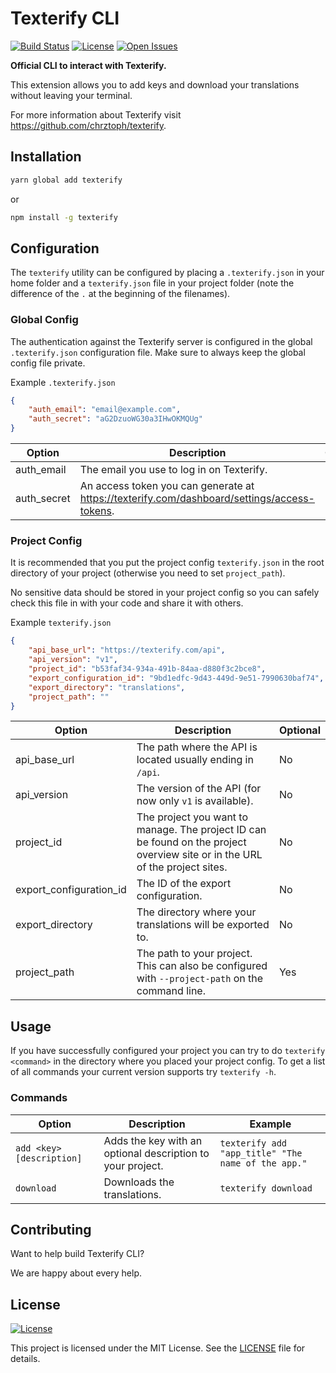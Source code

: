 # Texterify CLI

[![Build Status](https://travis-ci.org/chrztoph/texterify-cli.svg?branch=master)](https://travis-ci.org/chrztoph/texterify-cli) [![License](https://img.shields.io/github/license/chrztoph/texterify-cli.svg)](https://img.shields.io/github/license/chrztoph/texterify-cli.svg) [![Open Issues](https://img.shields.io/github/issues-raw/chrztoph/texterify-cli.svg)](https://img.shields.io/github/issues-raw/chrztoph/texterify-cli.svg)

**Official CLI to interact with Texterify.**

This extension allows you to add keys and download your translations without leaving your terminal.

For more information about Texterify visit https://github.com/chrztoph/texterify.

## Installation

```sh
yarn global add texterify
```

or

```sh
npm install -g texterify
```

## Configuration

The `texterify` utility can be configured by placing a `.texterify.json` in your home folder and a `texterify.json` file in your project folder (note the difference of the `.` at the beginning of the filenames).

### Global Config

The authentication against the Texterify server is configured in the global `.texterify.json` configuration file. Make sure to always keep the global config file private.

Example `.texterify.json`
```json
{
    "auth_email": "email@example.com",
    "auth_secret": "aG2DzuoWG30a3IHwOKMQUg"
}
```

| Option | Description | Optional |
| --- | --- | --- |
| auth_email | The email you use to log in on Texterify. | No |
| auth_secret | An access token you can generate at https://texterify.com/dashboard/settings/access-tokens. | No |

### Project Config

It is recommended that you put the project config `texterify.json` in the root directory of your project (otherwise you need to set `project_path`).

No sensitive data should be stored in your project config so you can safely check this file in with your code and share it with others.

Example `texterify.json`
```json
{
    "api_base_url": "https://texterify.com/api",
    "api_version": "v1",
    "project_id": "b53faf34-934a-491b-84aa-d880f3c2bce8",
    "export_configuration_id": "9bd1edfc-9d43-449d-9e51-7990630baf74",
    "export_directory": "translations",
    "project_path": ""
}
```

| Option | Description | Optional |
| --- | --- | --- |
| api_base_url | The path where the API is located usually ending in `/api`. | No |
| api_version | The version of the API (for now only `v1` is available). | No |
| project_id | The project you want to manage. The project ID can be found on the project overview site or in the URL of the project sites. | No |
| export_configuration_id | The ID of the export configuration. | No |
| export_directory | The directory where your translations will be exported to. | No |
| project_path | The path to your project. This can also be configured with `--project-path` on the command line. | Yes |

## Usage

If you have successfully configured your project you can try to do `texterify <command>` in the directory where you placed your project config. To get a list of all commands your current version supports try `texterify -h`.

### Commands

| Option | Description | Example |
| --- | --- | --- |
| `add <key> [description]` | Adds the key with an optional description to your project. | `texterify add "app_title" "The name of the app."` |
| `download` | Downloads the translations. | `texterify download` |

## Contributing

Want to help build Texterify CLI?

We are happy about every help.

## License

[![License](https://img.shields.io/github/license/chrztoph/texterify-cli.svg)](https://img.shields.io/github/license/chrztoph/texterify-cli.svg)

This project is licensed under the MIT License. See the [LICENSE](LICENSE) file for details.
